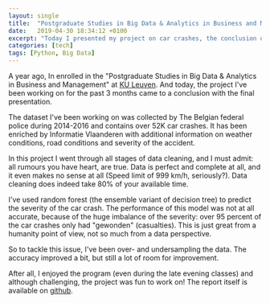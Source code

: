 ```yaml
---
layout: single
title:  "Postgraduate Studies in Big Data & Analytics in Business and Management"
date:   2019-04-30 18:34:12 +0100
excerpt: "Today I presented my project on car crashes, the conclusion of quite the journey"
categories: [tech]
tags: [Python, Big Data]
---
```

A year ago, In enrolled in the "Postgraduate Studies in Big Data & Analytics in Business and Management" at [KU Leuven](https://feb.kuleuven.be/permanente-vorming/bigdataanalytics). And today, the project I've been working on for the past 3 months came to a conclusion with the final presentation.

The dataset I've been working on was collected by The Belgian federal police  during 2014-2016 and contains over 52K car crashes. It has been enriched by Informatie Vlaanderen with additional information on weather conditions, road conditions and severity of the accident.

 In this project I went through all stages of data cleaning, and I must admit: all rumours you have heart, are true. Data is perfect and complete at all, and it even makes no sense at all (Speed limit of 999 km/h, seriously?). Data cleaning does indeed take 80% of your available time.

 I've used random forest (the ensemble variant of decision tree) to predict the severity of the car crash. The performance of this model was not at all accurate, because of the huge imbalance of the severity: over 95 percent of the car crashes only had "gewonden" (casualties). This is just great from a humanity point of view, not so much from a data perspective.

 So to tackle this issue, I've been over- and undersampling the data. The accuracy improved a bit, but still a lot of room for improvement.

 After all, I enjoyed the program (even during the late evening classes) and although challenging, the project was fun to work on! The report itself is available on [github](https://github.com/pieterjd/pg-dissertation/blob/master/report/report.pdf).
